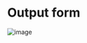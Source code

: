 # Output form

![image](https://user-images.githubusercontent.com/91537105/153896765-e21b48ae-fa6c-456f-acca-739c2a401de1.png)
